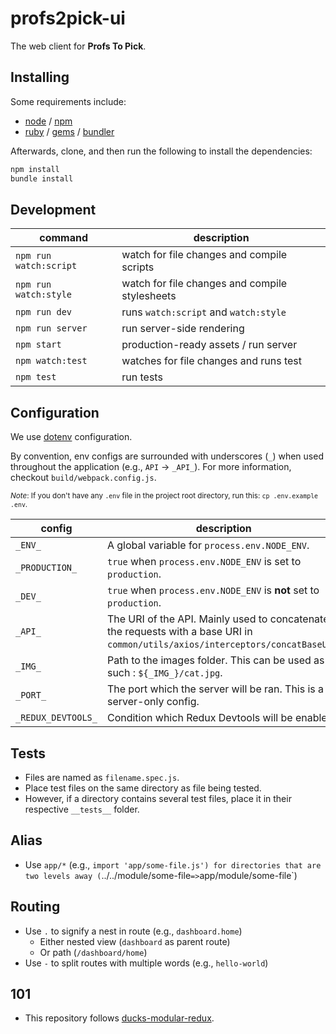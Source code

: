 # profs2pick-ui
The web client for **Profs To Pick**.

## Installing
Some requirements include:
- [node](nodejs.org) / [npm](npmjs.com)
- [ruby](ruby-lang.org) / [gems](rubygems.org) / [bundler](bundler.io)

Afterwards, clone, and then run the following to install the dependencies:
```bash
npm install
bundle install
```

## Development
|command|description|
|----|----|
|`npm run watch:script`|watch for file changes and compile scripts|
|`npm run watch:style`|watch for file changes and compile stylesheets|
|`npm run dev`|runs `watch:script` and `watch:style`|
|`npm run server`|run server-side rendering|
|`npm start`|production-ready assets / run server|
|`npm watch:test`|watches for file changes and runs test|
|`npm test`|run tests|

## Configuration
We use [dotenv](https://www.npmjs.com/package/dotenv-style) configuration.

By convention, env configs are surrounded with underscores (`_`) when used throughout the application (e.g., `API` -> `_API_`). For more information, checkout `build/webpack.config.js`.

<sub>*Note*: If you don't have any `.env` file in the project root directory, run this: `cp .env.example .env`.</sub>

|config|description|
|----|----|
|`_ENV_`|A global variable for `process.env.NODE_ENV`.|
|`_PRODUCTION_`|`true` when `process.env.NODE_ENV` is set to `production`.|
|`_DEV_`|`true` when `process.env.NODE_ENV` is **not** set to `production`.|
|`_API_`|The URI of the API. Mainly used to concatenate the requests with a base URI in `common/utils/axios/interceptors/concatBaseUrl`.|
|`_IMG_`|Path to the images folder. This can be used as such : ````${_IMG_}/cat.jpg````.|
|`_PORT_`|The port which the server will be ran. This is a server-only config.|
|`_REDUX_DEVTOOLS_`|Condition which Redux Devtools will be enabled.|

## Tests
- Files are named as `filename.spec.js`.
- Place test files on the same directory as file being tested.
- However, if a directory contains several test files, place it in their respective `__tests__` folder.

## Alias
- Use `app/*` (e.g., `import 'app/some-file.js') for directories that are two levels away (`../../module/some-file` => `app/module/some-file`)

## Routing
- Use `.` to signify a nest in route (e.g., `dashboard.home`)
  - Either nested view (`dashboard` as parent route)
  - Or path (`/dashboard/home`)
- Use `-` to split routes with multiple words (e.g., `hello-world`)

## 101
- This repository follows [ducks-modular-redux](https://github.com/erikras/ducks-modular-redux).

